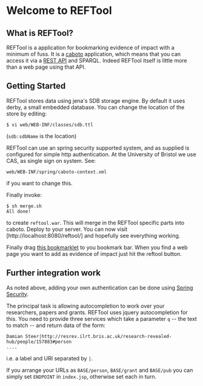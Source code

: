 # Welcome to REFTool #

## What is REFTool? ##

REFTool is a application for bookmarking evidence of impact with a minimum of fuss. It is a [caboto](http://caboto.org) application, which means that you can access it via a [REST API](http://code.google.com/p/caboto/wiki/RestfulResources) and SPARQL. Indeed REFTool itself is little more than a web page using that API.

## Getting Started ##

REFTool stores data using jena's SDB storage engine. By default it uses derby, a small embedded database. You can change the location of the store by editing:

    $ vi web/WEB-INF/classes/sdb.ttl
    
(`sdb:sdbName` is the location)

REFTool can use an spring security supported system, and as supplied is configured for simple http authentication. At the University of Bristol we use CAS, as single sign on system. See:

    web/WEB-INF/spring/caboto-context.xml

if you want to change this.

Finally invoke:

    $ sh merge.sh
    All done!

to create `reftool.war`. This will merge in the REFTool specific parts into caboto. Deploy to your server. You can now visit [http://localhost:8080/reftool/] and hopefully see everything working.

Finally drag [this bookmarklet][bookmark] to you bookmark bar. When you find a web page you want to add as evidence of impact just hit the reftool button.

## Further integration work ##

As noted above, adding your own authentication can be done using [Spring Security](http://static.springsource.org/spring-security/site/).

The principal task is allowing autocompletion to work over your researchers, papers and grants. REFTool uses jquery autocompletion for this. You need to provide three services which take a parameter `q` -- the text to match -- and return data of the form:

    Damian Steer|http://resrev.ilrt.bris.ac.uk/research-revealed-hub/people/157883#person
    ....
    
i.e. a label and URI separated by `|`.

If you arrange your URLs as `BASE/person`, `BASE/grant` and `BASE/pub` you can simply set `ENDPOINT` in `index.jsp`, otherwise set each in turn.

[bookmark]: <javascript:(function(){f='http://localhost:8080/reftool/index.jsp?url='+encodeURIComponent(window.location.href)+'&title='+encodeURIComponent(document.title)+'&';a=function(){if(!window.open(f+'noui=1&jump=doclose','RR-bookmark','location=yes,links=no,scrollbars=yes,toolbar=no,width=600,height=550'))location.href=f+'jump=yes'};if(/Firefox/.test(navigator.userAgent)){setTimeout(a,0)}else{a()}})()>
